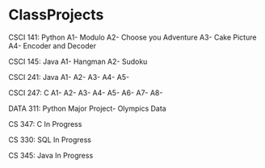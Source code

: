 # ClassProjects

CSCI 141: Python
  A1- Modulo
  A2- Choose you Adventure
  A3- Cake Picture
  A4- Encoder and Decoder

CSCI 145: Java
  A1- Hangman
  A2- Sudoku

CSCI 241: Java
  A1-
  A2-
  A3-
  A4-
  A5-
  
  
CSCI 247: C
  A1-
  A2-
  A3-
  A4-
  A5-
  A6-
  A7-
  A8-

DATA 311: Python
  Major Project- Olympics Data

CS 347: C
  In Progress

CS 330: SQL
  In Progress

CS 345: Java
  In Progress
